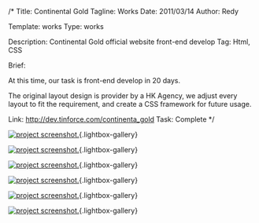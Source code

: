 /*
Title: Continental Gold
Tagline: Works
Date: 2011/03/14
Author: Redy

Template: works
Type: works

Description: Continental Gold official website front-end develop
Tag: Html, CSS

Brief: <p>At this time, our task is front-end develop in 20 days.</p><p>The original layout design is provider by a HK Agency, we adjust every layout to fit the requirement, and create a CSS framework for future usage.</p>
Link: http://dev.tinforce.com/continenta_gold
Task: Complete
*/

[1]: %image_url%/works/continental_gold/continental_gold_1_s.jpg  "Continental Gold"
[2]: %image_url%/works/continental_gold/continental_gold_2_s.jpg  "Continental Gold"
[3]: %image_url%/works/continental_gold/continental_gold_3_s.jpg  "Continental Gold"
[4]: %image_url%/works/continental_gold/continental_gold_4_s.jpg  "Continental Gold"
[5]: %image_url%/works/continental_gold/continental_gold_5_s.jpg  "Continental Gold"
[6]: %image_url%/works/continental_gold/continental_gold_6_s.jpg  "Continental Gold"
[7]: %image_url%/works/continental_gold/continental_gold_7_s.jpg  "Continental Gold"


[![project screenshot.][1]](%image_url%/works/continental_gold/continental_gold_1_s.jpg "screenshot"){.lightbox-gallery}

[![project screenshot.][2]](%image_url%/works/continental_gold/continental_gold_2_s.jpg "screenshot."){.lightbox-gallery}

[![project screenshot.][3]](%image_url%/works/continental_gold/continental_gold_3_s.jpg "screenshot."){.lightbox-gallery}

[![project screenshot.][4]](%image_url%/works/continental_gold/continental_gold_4_s.jpg "screenshot."){.lightbox-gallery}

[![project screenshot.][5]](%image_url%/works/continental_gold/continental_gold_5_s.jpg "screenshot."){.lightbox-gallery}

[![project screenshot.][6]](%image_url%/works/continental_gold/continental_gold_6_s.jpg "screenshot."){.lightbox-gallery}